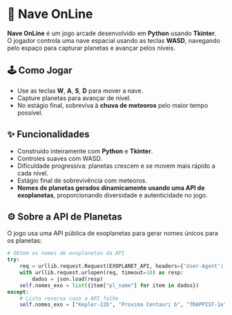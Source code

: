 # 🚀 Nave OnLine

**Nave OnLine** é um jogo arcade desenvolvido em **Python** usando **Tkinter**.  
O jogador controla uma nave espacial usando as teclas **WASD**, navegando pelo espaço para capturar planetas e avançar pelos níveis.

## 🕹️ Como Jogar
- Use as teclas **W**, **A**, **S**, **D** para mover a nave.  
- Capture planetas para avançar de nível.  
- No estágio final, sobreviva à **chuva de meteoros** pelo maior tempo possível.

## ✨ Funcionalidades
- Construído inteiramente com **Python** e **Tkinter**.  
- Controles suaves com WASD.  
- Dificuldade progressiva: planetas crescem e se movem mais rápido a cada nível.  
- Estágio final de sobrevivência com meteoros.  
- **Nomes de planetas gerados dinamicamente usando uma API de exoplanetas**, proporcionando diversidade e autenticidade no jogo.  

## ⚙️ Sobre a API de Planetas
O jogo usa uma API pública de exoplanetas para gerar nomes únicos para os planetas:

```python
# Obtem os nomes de exoplanetas da API
try:
    req = urllib.request.Request(EXOPLANET_API, headers={'User-Agent': 'Mozilla/5.0'})
    with urllib.request.urlopen(req, timeout=10) as resp:
        dados = json.load(resp)
    self.nomes_exo = list({item["pl_name"] for item in dados})
except:
    # Lista reserva caso a API falhe
    self.nomes_exo = ["Kepler-22b", "Proxima Centauri b", "TRAPPIST-1e", "HD 209458 b"]

